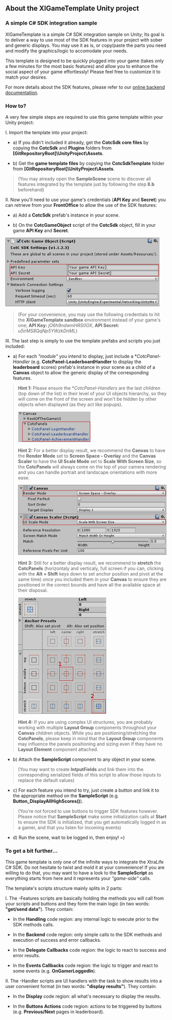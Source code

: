 ## **About the XlGameTemplate Unity project**

### **A simple C# SDK integration sample**

XlGameTemplate is a simple C# SDK integration sample on Unity; Its goal is to deliver a way to use most of the SDK features in your project with sober and generic displays. You may use it as is, or copy/paste the parts you need and modify the graphics/logic to accomodate your needs.

This template is designed to be quickly plugged into your game (takes only a few minutes for the most basic features) and allow you to enhance the social aspect of your game effortlessly! Please feel free to customize it to match your desires.

For more details about the SDK features, please refer to our [online backend documentation](http://doc.xtralife.cloud/backend/).

### **How to?**

A very few simple steps are required to use this game template within your Unity project:

I. Import the template into your project:

- a) If you didn't included it already, get the **CotcSdk core files** by copying the **CotcSdk** and **Plugins** folders from **[GitRepositoryRoot]\UnityProject\Assets**.

- b) Get the **game template files** by copying the **CotcSdkTemplate** folder from **[GitRepositoryRoot]\UnityProject\Assets**.

 >(You may already open the **SampleScene** scene to discover all features integrated by the template just by following the step **II.b** beforehand)

II. Now you'll need to use your game's credentials (**API Key** and **Secret**) you can retrieve from your **FrontOffice** to allow the use of the SDK features:

- a) Add a **CotcSdk** prefab's instance in your scene.

- b) On the **CotcGameObject** script of the **CotcSdk** object, fill in your game **API Key** and **Secret**.

 ![Screenshot-CotcGameObject](https://github.com/xtralifecloud/unity-gametemplate/raw/master/readme/Screenshot-CotcGameObject.png)

 >(For your convenience, you may use the following credentials to hit the **XlGameTemplate sandbox** environment instead of your game's one; **API Key:** *jO6h9ndwmHRS0OX*, **API Secret:** *u5irMS8QqNp5YWzkDnML*)

III. The last step is simply to use the template prefabs and scripts you just included:

- a) For each *"module"* you intend to display, just include a **CotcPanel-*Handler** (e.g. **CotcPanel-LeaderboardHandler** to display the **leaderboard** scores) prefab's instance in your scene as a child of a **Canvas** object to allow the generic display of the corresponding features.
>**Hint 1:** Please ensure the **CotcPanel-*Handlers** are the last children (top down of the list) in their level of your UI objects hierarchy, so they will come on the front of the screen and won't be hidden by other objects when displayed (as they act like popups).
>
>![Screenshot-ObjectsHierarchy](https://github.com/xtralifecloud/unity-gametemplate/raw/master/readme/Screenshot-ObjectsHierarchy.png)
>
>**Hint 2:** For a better display result, we recommend the **Canvas** to have the **Render Mode** set to **Screen Space - Overlay** and the **Canvas Scaler** to have the **UI Scale Mode** set to **Scale With Screen Size**, so the **CotcPanels** will always come on the top of your camera rendering and you can handle portrait and landscape orientations with more ease.
>
>![Screenshot-CanvasSettings](https://github.com/xtralifecloud/unity-gametemplate/raw/master/readme/Screenshot-CanvasSettings.png)
>
>**Hint 3:** Still for a better display result, we recommend to **stretch** the **CotcPanels** (horizontaly and verticaly, full screen if you can, clicking with the **Alt + Shift** keys down to set anchor position and pivot at the same time) once you included them in your **Canvas** to ensure they are positioned in the correct bounds and have all the available space at their disposal.
>
>![Screenshot-PanelStretch](https://github.com/xtralifecloud/unity-gametemplate/raw/master/readme/Screenshot-PanelStretch.png)
>
>**Hint 4:** If you are using complex UI structures, you are probably working with multiple **Layout Group** components throughout your **Canvas** children objects. While you are positioning/stretching the **CotcPanels**, please keep in mind that the **Layout Group** components may influence the panels positioning and sizing even if they have no **Layout Element** component attached.

- b) Attach the **SampleScript** component to any object in your scene.
>(You may want to create **IntputFields** and link them into the corresponding serialized fields of this script to allow those inputs to replace the default values)

- c) For each feature you intend to try, just create a button and link it to the appropriate method on the **SampleScript** (e.g. **Button_DisplayAllHighScores()**).
>(You're not forced to use buttons to trigger SDK features however. Please notice that **SampleScript** make some initialization calls at **Start** to ensure the SDK is initialized, that you get automatically logged in as a gamer, and that you listen for incoming events)

- d) Run the scene, wait to be logged in, then enjoy! =)

### **To get a bit further...**

This game template is only one of the infinite ways to integrate the XtraLife C# SDK. Do not hesitate to twist and mold it at your convenience! If you are willing to do that, you may want to have a look to the **SampleScript** as everything starts from here and it represents your *"game-side"* calls.

The template's scripts structure mainly splits in 2 parts:

I. The -Features scripts are basically holding the methods you will call from your scripts and buttons and they form the main logic (in two words: **"get/send data"**). They contain:

- In the **Handling** code region: any internal logic to execute prior to the SDK methods calls.

- In the **Backend** code region: only simple calls to the SDK methods and execution of success and error callbacks.

- In the **Delegate Callbacks** code region: the logic to react to success and error results.

- In the **Events Callbacks** code region: the logic to trigger and react to some events (e.g. **OnGamerLoggedIn**).

II. The -Handler scripts are UI handlers with the task to show results into a user convenient format (in two words: **"display results"**). They contain:

- In the **Display** code region: all what's necessary to display the results.

- In the **Buttons Actions** code region: actions to be triggered by buttons (e.g. **Previous/Next** pages in leaderboard).
